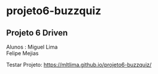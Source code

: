 # projeto6-buzzquiz

## Projeto 6 Driven

Alunos : Miguel Lima  
         Felipe Mejias
         
Testar Projeto: https://mltlima.github.io/projeto6-buzzquiz/
